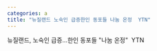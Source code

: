 ```yaml
---
categories: a
title: "뉴질랜드 노숙인 급증한인 동포들 나눔 온정  YTN"
---
```

뉴질랜드, 노숙인 급증...한인 동포들 "나눔 온정"&nbsp;&nbsp;YTN